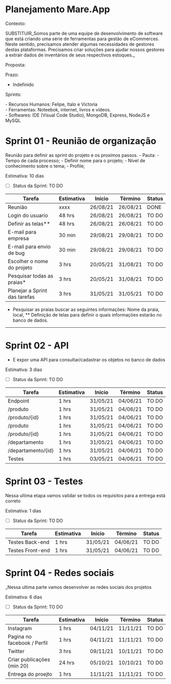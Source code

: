 # Planejamento Mare.App


Contexto:
 <p> SUBSTITUIR_Somos parte de uma equipe de desenvolvimento de software que está criando uma série de ferramentas para gestão de eCommerces. Neste sentido, precisamos atender algumas necessidades de gestores destas plataformas. Precisamos criar soluções para ajudar nossos gestores a extrair dados de inventários de seus respectivos estoques._ </p>
 

Proposta: 
<p> </p>

Prazo: 
  - Indefinido


<p>Sprints: <br></p>
       - Recursos Humanos:  Felipe, Italo e Victoria <br> 
       - Ferramentas: Noteebok, internet, livros e vídeos. <br>
       - Softwares: IDE (Visual Code Studio), MongoDB, Express, NodeJS e MySQL <br>
       

# Sprint 01 - Reunião de organização

  Reunião para definir as sprint do projeto e os proximos passos.
     - Pauta: 
            - Tempo de cada processo;
            - Definir nome para o projeto;
            - Nivel de conhecimento sobre o tema;
            - Profile;
            
  
  Estimativa: 10 dias
   - [ ] Status da Sprint: TO DO


|                        Tarefa                           | Estimativa |  Início  |  Término  |    Status    |
|---------------------------------------------------------|------------|----------|-----------|--------------|
|Reunião                                                  |    xxxx    | 26/08/21 |  26/08/21 |     DONE     |
|Login do usuario                                         |   48 hrs   | 26/08/21 |  26/08/21 |    TO DO     |
|Definir as telas**                                       |   48 hrs   | 26/08/21 |  26/08/21 |    TO DO     |
|E-mail para empresa                                      |   30 min   | 29/08/21 |  29/08/21 |    TO DO     |
|E-mail para envio de bug                                 |   30 min   | 29/08/21 |  29/08/21 |    TO DO     |
|Escolher o nome do projeto                               |   3 hrs    | 20/05/21 |  31/08/21 |    TO DO     |
|Pesquisar todas as praias*                               |   3 hrs    | 20/05/21 |  31/08/21 |    TO DO     |
|Planejar a Sprint das tarefas                            |   3 hrs    | 31/05/21 |  31/05/21 |    TO DO     |

* Pesquisar as praias buscar as seguintes informações: Nome da praia, local, 
** Definição de telas para definir o quais informações estarão no banco de dados.

_______________________________________________________________________________________________________________


# Sprint 02 - API 

  - E expor uma API para consultar/cadastrar os objetos no banco de dados


 Estimativa: 3 dias
   - [ ] Status da Sprint: TO DO 

|                            Tarefa                             | Estimativa |  Início  |  Término  |    Status    |
|---------------------------------------------------------------|------------|----------|-----------|--------------|
|Endpoint                                                       |    1 hrs   | 31/05/21 |  04/06/21 |    TO DO     |
|/produto                                                       |    1 hrs   | 31/05/21 |  04/06/21 |    TO DO     |
|/produto/{id}                                                  |    1 hrs   | 31/05/21 |  04/06/21 |    TO DO     |
|/produto                                                       |    1 hrs   | 31/05/21 |  04/06/21 |    TO DO     |
|/produto/{id}                                                  |    1 hrs   | 31/05/21 |  04/06/21 |    TO DO     |
|/departamento                                                  |    1 hrs   | 31/05/21 |  04/06/21 |    TO DO     |
|/departamento/{id}                                             |    1 hrs   | 31/05/21 |  04/06/21 |    TO DO     |
|Testes                                                         |    1 hrs   | 03/05/21 |  04/06/21 |    TO DO     |

# Sprint 03 - Testes
  Nessa ultima etapa vamos validar se todos os requisitos para a entrega está correto

    
 Estimativa: 1 dias
   - [ ] Status da Sprint: TO DO 

|                            Tarefa                             | Estimativa |  Início  |  Término  |   Status     |
|---------------------------------------------------------------|------------|----------|-----------|--------------|
|Testes Back-end                                                |    1 hrs   | 31/05/21 |  04/06/21 |     TO DO    |
|Testes Front-end                                               |    1 hrs   | 31/05/21 |  04/06/21 |     TO DO    |


# Sprint 04 - Redes sociais 

 _Nessa ultima parte vamos desenvolver as redes sociais dos projetos <br>

 Estimativa: 6 dias
   - [ ] Status da Sprint: TO DO   

|                            Tarefa                             | Estimativa |  Início  |  Término  |   Status     |
|---------------------------------------------------------------|------------|----------|-----------|--------------|
|Instagram                                                      |    1 hrs   | 04/11/21 |  11/11/21 |     TO DO    |
|Pagina no facebook / Perfil                                    |    1 hrs   | 04/11/21 |  11/11/21 |     TO DO    |
|Twitter                                                        |    3 hrs   | 09/11/21 |  10/11/21 |     TO DO    |
|Criar publicações (min 20)                                     |    24 hrs  | 05/10/21 |  10/10/21 |     TO DO    |
|Entrega do proejto                                             |    1 hrs   | 11/11/21 |  11/11/21 |     TO DO    |


